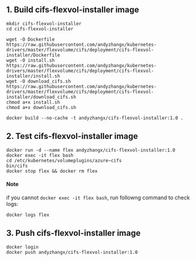 ## 1. Build cifs-flexvol-installer image

```
mkdir cifs-flexvol-installer
cd cifs-flexvol-installer

wget -O Dockerfile https://raw.githubusercontent.com/andyzhangx/kubernetes-drivers/master/flexvolume/cifs/deployment/cifs-flexvol-installer/Dockerfile
wget -O install.sh https://raw.githubusercontent.com/andyzhangx/kubernetes-drivers/master/flexvolume/cifs/deployment/cifs-flexvol-installer/install.sh
wget -O download_cifs.sh https://raw.githubusercontent.com/andyzhangx/kubernetes-drivers/master/flexvolume/cifs/deployment/cifs-flexvol-installer/download_cifs.sh
chmod a+x install.sh
chmod a+x download_cifs.sh

docker build --no-cache -t andyzhangx/cifs-flexvol-installer:1.0 .
```
## 2. Test cifs-flexvol-installer image
```
docker run -d --name flex andyzhangx/cifs-flexvol-installer:1.0
docker exec -it flex bash
cd /etc/kubernetes/volumeplugins/azure~cifs
bin/cifs
docker stop flex && docker rm flex
```

#### Note
if you cannot `docker exec -it flex bash`, run followng command to check logs:
```
docker logs flex
```

## 3. Push cifs-flexvol-installer image
```
docker login
docker push andyzhangx/cifs-flexvol-installer:1.0
```
